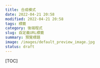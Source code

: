 ```yaml
---
title: 合成模式
date: 2022-04-21 20:58
modified: 2022-04-21 20:58
tags: 標籤
category: 後端程式
slug: 自定義URL標籤
summary: 預覽標題
image: /images/default_preview_image.jpg
status: draft
---
```


[TOC]